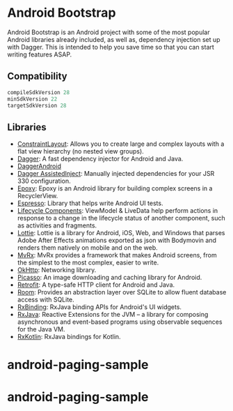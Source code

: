 # Android Bootstrap
Android Bootstrap is an Android project with some of the most popular Android libraries already included, as well as, dependency injection set up with Dagger. This is intended to help you save time so that you can start writing features ASAP.

## Compatibility
```gradle
compileSdkVersion 28
minSdkVersion 22
targetSdkVersion 28
```

## Libraries
- [ConstraintLayout](https://developer.android.com/training/constraint-layout): Allows you to create large and complex layouts with a flat view hierarchy (no nested view groups).
- [Dagger](https://github.com/google/dagger): A fast dependency injector for Android and Java.
- [DaggerAndroid](https://developer.android.com/training/dependency-injection/dagger-android)
- [Dagger AssistedInject](https://github.com/square/AssistedInject): Manually injected dependencies for your JSR 330 configuration.
- [Epoxy](https://github.com/airbnb/epoxy): Epoxy is an Android library for building complex screens in a RecyclerView.
- [Espresso](https://developer.android.com/training/testing/espresso): Library that helps write Android UI tests.
- [Lifecycle Components](https://developer.android.com/jetpack/androidx/releases/lifecycle): ViewModel & LiveData help perform actions in response to a change in the lifecycle status of another component, such as activities and fragments.
- [Lottie](https://airbnb.io/lottie/#/README): Lottie is a library for Android, iOS, Web, and Windows that parses Adobe After Effects animations exported as json with Bodymovin and renders them natively on mobile and on the web.
- [MvRx](https://github.com/airbnb/MvRx): MvRx provides a framework that makes Android screens, from the simplest to the most complex, easier to write.
- [OkHttp](https://square.github.io/okhttp/): Networking library.
- [Picasso](https://square.github.io/picasso/): An image downloading and caching library for Android.
- [Retrofit](https://square.github.io/retrofit/): A type-safe HTTP client for Android and Java.
- [Room](https://developer.android.com/training/data-storage/room/index.html): Provides an abstraction layer over SQLite to allow fluent database access with SQLite.
- [RxBinding](https://github.com/JakeWharton/RxBinding): RxJava binding APIs for Android's UI widgets.
- [RxJava](https://github.com/ReactiveX/RxJava): Reactive Extensions for the JVM – a library for composing asynchronous and event-based programs using observable sequences for the Java VM.
- [RxKotlin](https://github.com/ReactiveX/RxKotlin): RxJava bindings for Kotlin.
# android-paging-sample
# android-paging-sample
